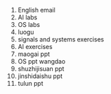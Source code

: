 1. English email
2. AI labs
3. OS labs
4. luogu
5. signals and systems exercises
6. AI exercises
7. maogai ppt
8. OS ppt wangdao
9. shuzhijisuan ppt
10. jinshidaishu ppt
11. tulun ppt


